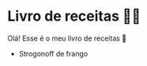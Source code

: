 # Livro de receitas :man_cook:



Olá! Esse é o meu livro de receitas :cake: 

- Strogonoff de frango
